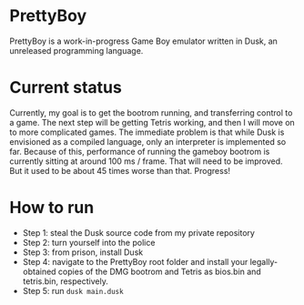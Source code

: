 # PrettyBoy
PrettyBoy is a work-in-progress Game Boy emulator written in Dusk, an unreleased programming language.

# Current status
Currently, my goal is to get the bootrom running, and transferring control to a game. The next step will be getting Tetris working, and then I will move on to more complicated games. The immediate problem is that while Dusk is envisioned as a compiled language, only an interpreter is implemented so far. Because of this, performance of running the gameboy bootrom is currently sitting at around 100 ms / frame. That will need to be improved. But it used to be about 45 times worse than that. Progress!

# How to run
- Step 1: steal the Dusk source code from my private repository
- Step 2: turn yourself into the police
- Step 3: from prison, install Dusk
- Step 4: navigate to the PrettyBoy root folder and install your legally-obtained copies of the DMG bootrom and Tetris as bios.bin and tetris.bin, respectively.
- Step 5: run `dusk main.dusk`